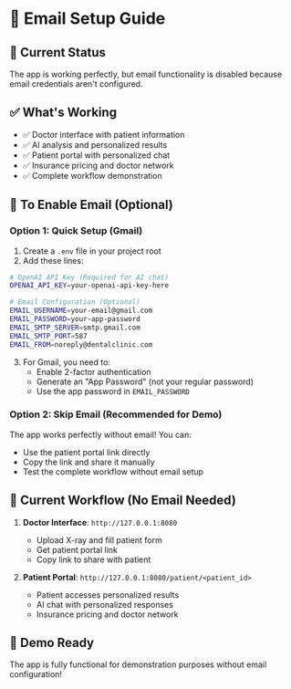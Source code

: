 # 📧 Email Setup Guide

## 🔧 **Current Status**
The app is working perfectly, but email functionality is disabled because email credentials aren't configured.

## ✅ **What's Working**
- ✅ Doctor interface with patient information
- ✅ AI analysis and personalized results
- ✅ Patient portal with personalized chat
- ✅ Insurance pricing and doctor network
- ✅ Complete workflow demonstration

## 📧 **To Enable Email (Optional)**

### **Option 1: Quick Setup (Gmail)**
1. Create a `.env` file in your project root
2. Add these lines:
```bash
# OpenAI API Key (Required for AI chat)
OPENAI_API_KEY=your-openai-api-key-here

# Email Configuration (Optional)
EMAIL_USERNAME=your-email@gmail.com
EMAIL_PASSWORD=your-app-password
EMAIL_SMTP_SERVER=smtp.gmail.com
EMAIL_SMTP_PORT=587
EMAIL_FROM=noreply@dentalclinic.com
```

3. For Gmail, you need to:
   - Enable 2-factor authentication
   - Generate an "App Password" (not your regular password)
   - Use the app password in `EMAIL_PASSWORD`

### **Option 2: Skip Email (Recommended for Demo)**
The app works perfectly without email! You can:
- Use the patient portal link directly
- Copy the link and share it manually
- Test the complete workflow without email setup

## 🚀 **Current Workflow (No Email Needed)**
1. **Doctor Interface**: `http://127.0.0.1:8080`
   - Upload X-ray and fill patient form
   - Get patient portal link
   - Copy link to share with patient

2. **Patient Portal**: `http://127.0.0.1:8080/patient/<patient_id>`
   - Patient accesses personalized results
   - AI chat with personalized responses
   - Insurance pricing and doctor network

## 🎯 **Demo Ready**
The app is fully functional for demonstration purposes without email configuration!
